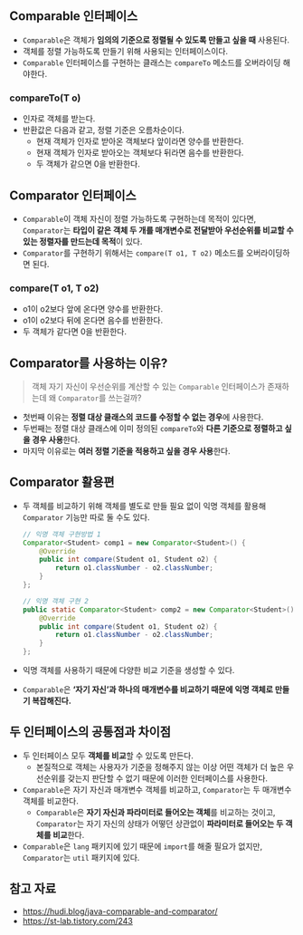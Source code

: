 ## Comparable 인터페이스

- `Comparable`은 객체가 **임의의 기준으로 정렬될 수 있도록 만들고 싶을 때** 사용된다.
- 객체를 정렬 가능하도록 만들기 위해 사용되는 인터페이스이다.
- `Comparable` 인터페이스를 구현하는 클래스는 `compareTo` 메소드를 오버라이딩 해야한다.

### compareTo(T o)

- 인자로 객체를 받는다.
- 반환값은 다음과 같고, 정렬 기준은 오름차순이다.
    - 현재 객체가 인자로 받아온 객체보다 앞이라면 양수를 반환한다.
    - 현재 객체가 인자로 받아오는 객체보다 뒤라면 음수를 반환한다.
    - 두 객체가 같으면 0을 반환한다.

## Comparator 인터페이스

- `Comparable`이 객체 자신이 정렬 가능하도록 구현하는데 목적이 있다면, `Comparator`는 **타입이 같은 객체 두 개를 매개변수로 전달받아 우선순위를 비교할 수 있는 정렬자를 만드는데 목적**이 있다.
- `Comparator`를 구현하기 위해서는 `compare(T o1, T o2)` 메소드를 오버라이딩하면 된다.

### compare(T o1, T o2)

- o1이 o2보다 앞에 온다면 양수를 반환한다.
- o1이 o2보다 뒤에 온다면 음수를 반환한다.
- 두 객체가 같다면 0을 반환한다.

## Comparator를 사용하는 이유?

> 객체 자기 자신이 우선순위를 계산할 수 있는 `Comparable` 인터페이스가 존재하는데 왜 `Comparator`를 쓰는걸까?
> 
- 첫번째 이유는 **정렬 대상 클래스의 코드를 수정할 수 없는 경우**에 사용한다.
- 두번째는 정렬 대상 클래스에 이미 정의된 `compareTo`와 **다른 기준으로 정렬하고 싶을 경우 사용**한다.
- 마지막 이유로는 **여러 정렬 기준을 적용하고 싶을 경우 사용**한다.

## Comparator 활용편

- 두 객체를 비교하기 위해 객체를 별도로 만들 필요 없이 익명 객체를 활용해 `Comparator` 기능만 따로 둘 수도 있다.
    
    ```java
    // 익명 객체 구현방법 1
    Comparator<Student> comp1 = new Comparator<Student>() {
    	@Override
    	public int compare(Student o1, Student o2) {
    		return o1.classNumber - o2.classNumber;
    	}
    };
    
    // 익명 객체 구현 2
    public static Comparator<Student> comp2 = new Comparator<Student>() {
    	@Override
    	public int compare(Student o1, Student o2) {
    		return o1.classNumber - o2.classNumber;
    	}
    };
    ```
    
- 익명 객체를 사용하기 때문에 다양한 비교 기준을 생성할 수 있다.
- `Comparable`은 **‘자기 자신’과 하나의 매개변수를 비교하기 때문에 익명 객체로 만들기 복잡해진다.**

## 두 인터페이스의 공통점과 차이점

- 두 인터페이스 모두 **객체를 비교**할 수 있도록 만든다.
    - 본질적으로 객체는 사용자가 기준을 정해주지 않는 이상 어떤 객체가 더 높은 우선순위를 갖는지 판단할 수 없기 때문에 이러한 인터페이스를 사용한다.
- `Comparable`은 자기 자신과 매개변수 객체를 비교하고, `Comparator`는 두 매개변수 객체를 비교한다.
    - `Comparable`은 **자기 자신과 파라미터로 들어오는 객체**를 비교하는 것이고, `Comparator`는 자기 자신의 상태가 어떻던 상관없이 **파라미터로 들어오는 두 객체를 비교**한다.
- `Comparable`은 `lang` 패키지에 있기 때문에 `import`를 해줄 필요가 없지만, `Comparator`는 `util` 패키지에 있다.

## 참고 자료

- https://hudi.blog/java-comparable-and-comparator/
- https://st-lab.tistory.com/243